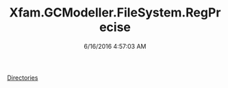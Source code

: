 ﻿---
title: Xfam.GCModeller.FileSystem.RegPrecise
date: 6/16/2016 4:57:03 AM
---

[Directories](T-Xfam.GCModeller.FileSystem.RegPrecise.Directories.html)
